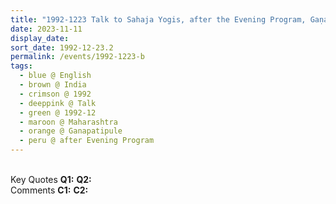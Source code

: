 ```yaml
---
title: "1992-1223 Talk to Sahaja Yogis, after the Evening Program, Gaṇapatīpuḷe, Maharashtra, India"
date: 2023-11-11
display_date: 
sort_date: 1992-12-23.2
permalink: /events/1992-1223-b
tags:
  - blue @ English
  - brown @ India
  - crimson @ 1992
  - deeppink @ Talk
  - green @ 1992-12
  - maroon @ Maharashtra
  - orange @ Ganapatipule
  - peru @ after Evening Program
---
```


<br>

<wave-list>
  <list-title color="DarkSeaGreen" width="55">Key Quotes</list-title>
  <list-item color="BlanchedAlmond" width="280"><b>Q1:</b> <i></i></list-item>
  <list-item color="Lavender" width="280"><b>Q2:</b> <i></i></list-item>
</wave-list>

<br>

<wave-list>
  <list-title color="DarkSeaGreen" width="55">Comments</list-title>
  <list-item color="BlanchedAlmond" width="280"><b>C1:</b> <i></i></list-item>
  <list-item color="Lavender" width="280"><b>C2:</b> <i></i></list-item>
</wave-list>